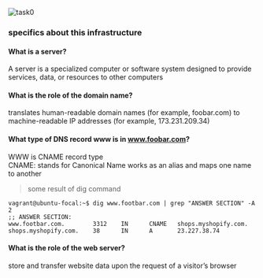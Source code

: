 ![task0](https://i.postimg.cc/TPKwJRD2/0-simple-web-stack.png  "simple_web_stack")
### specifics about this infrastructure

#### What is a server?
A server is a specialized computer or software system designed to provide services, data, or resources to other computers

#### What is the role of the domain name?

translates human-readable domain names (for example, foobar.com) to machine-readable IP addresses (for example, 173.231.209.34)

#### What type of DNS record www is in www.foobar.com?

WWW is CNAME record type  
CNAME: stands for Canonical Name
works as an alias and maps one name to another
> some result of dig command 
```
vagrant@ubuntu-focal:~$ dig www.footbar.com | grep "ANSWER SECTION" -A 2
;; ANSWER SECTION:
www.footbar.com.        3312    IN      CNAME   shops.myshopify.com.
shops.myshopify.com.    38      IN      A       23.227.38.74

```


#### What is the role of the web server?
store and transfer website data upon the request of a visitor’s browser

####


